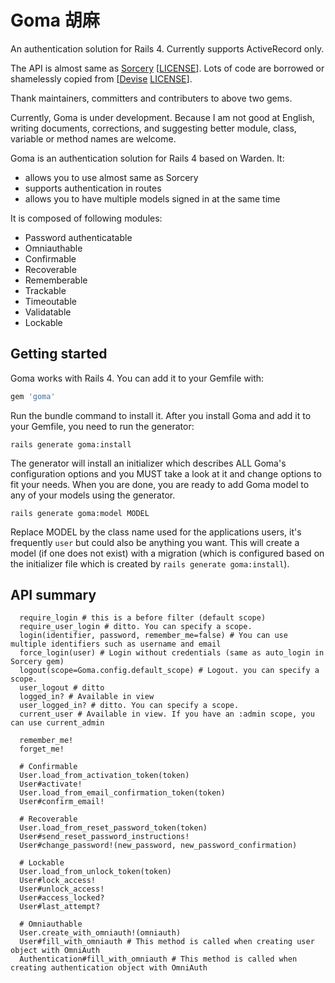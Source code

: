 # Goma 胡麻

An authentication solution for Rails 4.
Currently supports ActiveRecord only.

The API is almost same as [Sorcery](https://github.com/NoamB/sorcery) \[[LICENSE](https://raw.githubusercontent.com/NoamB/sorcery/master/LICENSE.txt)\].
Lots of code are borrowed or shamelessly copied from \[[Devise](https://github.com/plataformatec/devise) [LICENSE](https://raw.githubusercontent.com/plataformatec/devise/master/MIT-LICENSE)\].

Thank maintainers, committers and contributers to above two gems.

Currently, Goma is under development.
Because I am not good at English, writing documents, corrections, and suggesting better module, class, variable or method names are welcome.

Goma is an authentication solution for Rails 4 based on Warden. It:

- allows you to use almost same as Sorcery
- supports authentication in routes
- allows you to have multiple models signed in at the same time

It is composed of following modules:

- Password authenticatable
- Omniauthable
- Confirmable
- Recoverable
- Rememberable
- Trackable
- Timeoutable
- Validatable
- Lockable


## Getting started
Goma works with Rails 4. You can add it to your Gemfile with:

```ruby
gem 'goma'
```

Run the bundle command to install it.
After you install Goma and add it to your Gemfile, you need to run the generator:

```console
rails generate goma:install
```

The generator will install an initializer which describes ALL Goma's configuration options and you MUST take a look at it and change options to fit your needs. When you are done, you are ready to add Goma model to any of your models using the generator.

```
rails generate goma:model MODEL
```

Replace MODEL by the class name used for the applications users, it's frequently `user` but could also be anything you want. This will create a model (if one does not exist) with a migration (which is configured based on the initializer file which is created by `rails generate goma:install`).


## API summary

```
  require_login # this is a before filter (default scope)
  require_user_login # ditto. You can specify a scope.
  login(identifier, password, remember_me=false) # You can use multiple identifiers such as username and email
  force_login(user) # Login without credentials (same as auto_login in Sorcery gem)
  logout(scope=Goma.config.default_scope) # Logout. you can specify a scope.
  user_logout # ditto
  logged_in? # Available in view
  user_logged_in? # ditto. You can specify a scope.
  current_user # Available in view. If you have an :admin scope, you can use current_admin

  remember_me!
  forget_me!

  # Confirmable
  User.load_from_activation_token(token)
  User#activate!
  User.load_from_email_confirmation_token(token)
  User#confirm_email!

  # Recoverable
  User.load_from_reset_password_token(token)
  User#send_reset_password_instructions!
  User#change_password!(new_password, new_password_confirmation)

  # Lockable
  User.load_from_unlock_token(token)
  User#lock_access!
  User#unlock_access!
  User#access_locked?
  User#last_attempt?

  # Omniauthable
  User.create_with_omniauth!(omniauth)
  User#fill_with_omniauth # This method is called when creating user object with OmniAuth
  Authentication#fill_with_omniauth # This method is called when creating authentication object with OmniAuth
```

